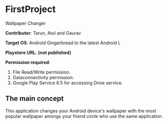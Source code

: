 # FirstProject
Wallpaper Changer

  **Contributor**: Tarun, Atul and Gaurav
  
  **Target OS**: Android Gingerbread to the latest Android L
  
  **Playstore URL**: __(not published)__
  
  **Permission required**: 
  1. File Read/Write permission.
  2. Dataconnectivity permission.
  3. Google Play Service 6.5 for accessing Drive service.

## The main concept
This application changes your Android device's wallpaper with the most popular wallpaper amongs your friend circle who use the same application.
